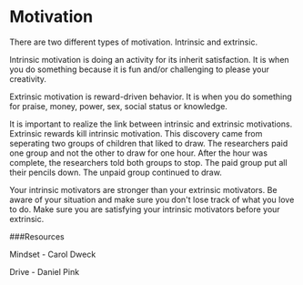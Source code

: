 # Motivation

There are two different types of motivation. Intrinsic and extrinsic.

Intrinsic motivation is doing an activity for its inherit satisfaction. It is when you do something because it is fun and/or challenging to please your creativity.

Extrinsic motivation is reward-driven behavior. It is when you do something for praise, money, power, sex, social status or knowledge.

It is important to realize the link between intrinsic and extrinsic motivations. Extrinsic rewards kill intrinsic motivation. This discovery came from seperating two groups of children that liked to draw. The researchers paid one group and not the other to draw for one hour. After the hour was complete, the researchers told both groups to stop. The paid group put all their pencils down. The unpaid group continued to draw.

Your intrinsic motivators are stronger than your extrinsic motivators. Be aware of your situation and make sure you don't lose track of what you love to do. Make sure you are satisfying your intrinsic motivators before your extrinsic.

###Resources

Mindset - Carol Dweck

Drive - Daniel Pink
